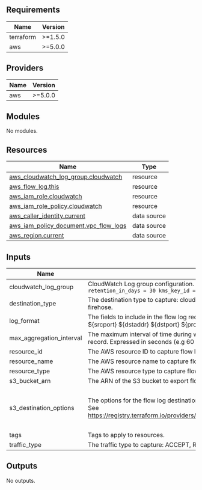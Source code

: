 <!-- BEGIN_TF_DOCS -->
## Requirements

| Name | Version |
|------|---------|
| terraform | >=1.5.0 |
| aws | >=5.0.0 |

## Providers

| Name | Version |
|------|---------|
| aws | >=5.0.0 |

## Modules

No modules.

## Resources

| Name | Type |
|------|------|
| [aws_cloudwatch_log_group.cloudwatch](https://registry.terraform.io/providers/hashicorp/aws/latest/docs/resources/cloudwatch_log_group) | resource |
| [aws_flow_log.this](https://registry.terraform.io/providers/hashicorp/aws/latest/docs/resources/flow_log) | resource |
| [aws_iam_role.cloudwatch](https://registry.terraform.io/providers/hashicorp/aws/latest/docs/resources/iam_role) | resource |
| [aws_iam_role_policy.cloudwatch](https://registry.terraform.io/providers/hashicorp/aws/latest/docs/resources/iam_role_policy) | resource |
| [aws_caller_identity.current](https://registry.terraform.io/providers/hashicorp/aws/latest/docs/data-sources/caller_identity) | data source |
| [aws_iam_policy_document.vpc_flow_logs](https://registry.terraform.io/providers/hashicorp/aws/latest/docs/data-sources/iam_policy_document) | data source |
| [aws_region.current](https://registry.terraform.io/providers/hashicorp/aws/latest/docs/data-sources/region) | data source |

## Inputs

| Name | Description | Type | Default | Required |
|------|-------------|------|---------|:--------:|
| cloudwatch\_log\_group | CloudWatch Log group configuration. Example: ```cloudwatch_log_group = { name = my-log-group retention_in_days = 30 kms_key_id = null skip_destroy = false log_group_class = "STANDARD" }``` | `map(string)` | `{}` | no |
| destination\_type | The destination type to capture: cloud-watch-logs or s3. This module doesn't support kinesis-data-firehose. | `string` | `"cloud-watch-logs"` | no |
| log\_format | The fields to include in the flow log record. Accepted format example: '${interface-id} ${srcaddr} ${srcport} ${dstaddr} ${dstport} ${protocol}' | `string` | `null` | no |
| max\_aggregation\_interval | The maximum interval of time during which a flow of packets is captured and aggregated into a flow log record. Expressed in seconds (e.g 60 = 1 minute) | `number` | `60` | no |
| resource\_id | The AWS resource ID to capture flow logs traffic. | `string` | n/a | yes |
| resource\_name | The AWS resource name to capture flow logs traffic. | `string` | n/a | yes |
| resource\_type | The AWS resource type to capture flow logs traffic. | `string` | n/a | yes |
| s3\_bucket\_arn | The ARN of the S3 bucket to export flow logs to. | `string` | `null` | no |
| s3\_destination\_options | The options for the flow log destination: file\_format, hive\_compatible\_partitions and per\_hour\_partition. See https://registry.terraform.io/providers/hashicorp/aws/latest/docs/resources/flow_log#destination_options | ```object({ file_format = string # plain-text or parquet hive_compatible_partitions = bool   # true or false per_hour_partition = bool   # true or false })``` | ```{ "file_format": "parquet", "hive_compatible_partitions": true, "per_hour_partition": true }``` | no |
| tags | Tags to apply to resources. | `map(string)` | `{}` | no |
| traffic\_type | The traffic type to capture: ACCEPT, REJECT or ALL. | `string` | `"ALL"` | no |

## Outputs

No outputs.
<!-- END_TF_DOCS -->